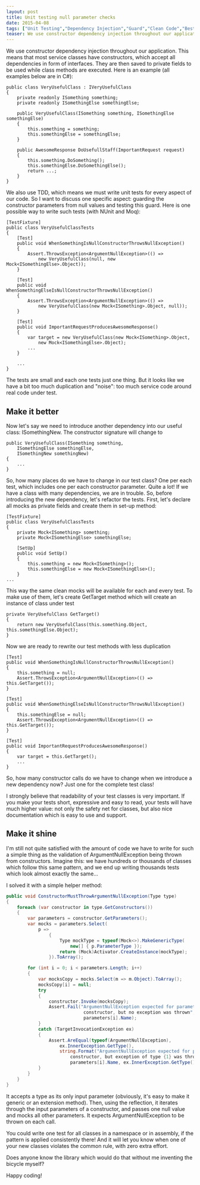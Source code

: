 ```yaml
---
layout: post
title: Unit testing null parameter checks
date: 2015-04-08
tags: ["Unit Testing","Dependency Injection","Guard","Clean Code","Best Practices","Reflection","C#","TDD"]
teaser: We use constructor dependency injection throughout our application. This means that most service classes have constructors, which accept all dependencies in form of interfaces. They are then saved to private fields to be used while class methods are executed. We also use TDD, which means we must write unit tests for every aspect of our code. So I want to discuss one specific aspect: guarding the constructor parameters from null values and testing this guard. 
---
```

We use constructor dependency injection throughout our application. This means that most service classes have constructors, which accept all dependencies in form of interfaces. They are then saved to private fields to be used while class methods are executed. Here is an example (all examples below are in C#):

    public class VeryUsefulClass : IVeryUsefulClass
    {
        private readonly ISomething something;
        private readonly ISomethingElse somethingElse;
        
        public VeryUsefulClass(ISomething something, ISomethingElse somethingElse)
        {
            this.something = something;
            this.somethingElse = somethingElse;
        }

        public AwesomeResponse DoUsefullStaff(ImportantRequest request)
        {
            this.something.DoSomething();
            this.somethingElse.DoSomethingElse();
            return ...;
        }
    }

We also use TDD, which means we must write unit tests for every aspect of our code. So I want to discuss one specific aspect: guarding the constructor parameters from null values and testing this guard. Here is one possible way to write such tests (with NUnit and Moq):

    [TestFixture]
    public class VeryUsefulClassTests
    {
        [Test]
        public void WhenSomethingIsNullConstructorThrowsNullException()
        {
            Assert.ThrowsException<ArgumentNullException>(() => 
                new VeryUsefulClass(null, new Mock<ISomethingElse>.Object));
        }

        [Test]
        public void WhenSomethingElseIsNullConstructorThrowsNullException()
        {
            Assert.ThrowsException<ArgumentNullException>(() => 
                new VeryUsefulClass(new Mock<ISomething>.Object, null));
        }

        [Test]
        public void ImportantRequestProducesAwesomeResponse()
        {
            var target = new VeryUsefulClass(new Mock<ISomething>.Object, 
                new Mock<ISomethingElse>.Object);
            ...
        }

        ...
    }

The tests are small and each one tests just one thing. But it looks like we have a bit too much duplication and "noise": too much service code around real code under test. 

Make it better
--------------

Now let's say we need to introduce another dependency into our useful class: ISomethingNew. The constructor signature will change to

    public VeryUsefulClass(ISomething something, 
        ISomethingElse somethingElse, 
        ISomethingNew somethingNew)
    {
        ...
    }

So, how many places do we have to change in our test class? One per each test, which includes one per each constructor parameter. Quite a lot! If we have a class with many dependencies, we are in trouble. So, before introducing the new dependency, let's refactor the tests. First, let's declare all mocks as private fields and create them in set-up method:

    [TestFixture]
    public class VeryUsefulClassTests
    {
        private Mock<ISomething> something;
        private Mock<ISomethingElse> somethingElse;
    
        [SetUp]
        public void SetUp()
        {
            this.something = new Mock<ISomething>();
            this.somethingElse = new Mock<ISomethingElse>();
        }
    ...

This way the same clean mocks will be available for each and every test. To make use of them, let's create GetTarget method which will create an instance of class under test

    private VeryUsefulClass GetTarget()
    {
        return new VeryUsefulClass(this.something.Object, this.somethingElse.Object);
    }

Now we are ready to rewrite our test methods with less duplication

    [Test]
    public void WhenSomethingIsNullConstructorThrowsNullException()
    {
        this.something = null;
        Assert.ThrowsException<ArgumentNullException>(() => this.GetTarget());
    }

    [Test]
    public void WhenSomethingElseIsNullConstructorThrowsNullException()
    {
        this.somethingElse = null;
        Assert.ThrowsException<ArgumentNullException>(() => this.GetTarget());
    }

    [Test]
    public void ImportantRequestProducesAwesomeResponse()
    {
        var target = this.GetTarget();
        ...
    }

So, how many constructor calls do we have to change when we introduce a new dependency now? Just one for the complete test class!

I strongly believe that readability of your test classes is very important. If you make your tests short, expressive and easy to read, your tests will have much higher value: not only the safety net for classes, but also nice documentation which is easy to use and support.

Make it shine
-------------

I'm still not quite satisfied with the amount of code we have to write for such a simple thing as the validation of ArgumentNullException being thrown from constructors. Imagine this: we have hundreds or thousands of classes which follow this same pattern, and we end up writing thousands tests which look almost exactly the same... 

I solved it with a simple helper method:

``` cs
public void ConstructorMustThrowArgumentNullException(Type type)
{
    foreach (var constructor in type.GetConstructors())
    {
        var parameters = constructor.GetParameters();
        var mocks = parameters.Select(
            p =>
                {
                    Type mockType = typeof(Mock<>).MakeGenericType(
                        new[] { p.ParameterType });
                    return (Mock)Activator.CreateInstance(mockType);
                }).ToArray();

        for (int i = 0; i < parameters.Length; i++)
        {
            var mocksCopy = mocks.Select(m => m.Object).ToArray();
            mocksCopy[i] = null;
            try
            {
                constructor.Invoke(mocksCopy);
                Assert.Fail("ArgumentNullException expected for parameter {0} of 
                             constructor, but no exception was thrown", 
                             parameters[i].Name);
            }
            catch (TargetInvocationException ex)
            {
                Assert.AreEqual(typeof(ArgumentNullException), 
                    ex.InnerException.GetType(), 
                    string.Format("ArgumentNullException expected for parameter {0} of 
                        constructor, but exception of type {1} was thrown", 
                        parameters[i].Name, ex.InnerException.GetType()));
            }
        }
    }
}
```

It accepts a type as its only input parameter (obviously, it's easy to make it generic or an extension method). Then, using the reflection, it iterates through the input parameters of a constructor, and passes one null value and mocks all other parameters. It expects ArgumentNullException to be thrown on each call.

You could write one test for all classes in a namespace or in assembly, if the pattern is applied consistently there! And it will let you know when one of your new classes violates the common rule, with zero extra effort.

Does anyone know the library which would do that without me inventing the bicycle myself?

Happy coding!
